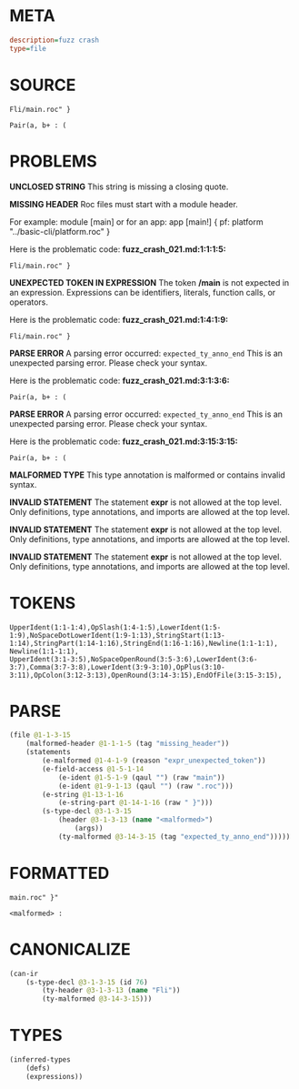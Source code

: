 # META
~~~ini
description=fuzz crash
type=file
~~~
# SOURCE
~~~roc
Fli/main.roc" }

Pair(a, b+ : (
~~~
# PROBLEMS
**UNCLOSED STRING**
This string is missing a closing quote.

**MISSING HEADER**
Roc files must start with a module header.

For example:
        module [main]
or for an app:
        app [main!] { pf: platform "../basic-cli/platform.roc" }

Here is the problematic code:
**fuzz_crash_021.md:1:1:1:5:**
```roc
Fli/main.roc" }
```


**UNEXPECTED TOKEN IN EXPRESSION**
The token **/main** is not expected in an expression.
Expressions can be identifiers, literals, function calls, or operators.

Here is the problematic code:
**fuzz_crash_021.md:1:4:1:9:**
```roc
Fli/main.roc" }
```


**PARSE ERROR**
A parsing error occurred: `expected_ty_anno_end`
This is an unexpected parsing error. Please check your syntax.

Here is the problematic code:
**fuzz_crash_021.md:3:1:3:6:**
```roc
Pair(a, b+ : (
```


**PARSE ERROR**
A parsing error occurred: `expected_ty_anno_end`
This is an unexpected parsing error. Please check your syntax.

Here is the problematic code:
**fuzz_crash_021.md:3:15:3:15:**
```roc
Pair(a, b+ : (
```


**MALFORMED TYPE**
This type annotation is malformed or contains invalid syntax.

**INVALID STATEMENT**
The statement **expr** is not allowed at the top level.
Only definitions, type annotations, and imports are allowed at the top level.

**INVALID STATEMENT**
The statement **expr** is not allowed at the top level.
Only definitions, type annotations, and imports are allowed at the top level.

**INVALID STATEMENT**
The statement **expr** is not allowed at the top level.
Only definitions, type annotations, and imports are allowed at the top level.

# TOKENS
~~~zig
UpperIdent(1:1-1:4),OpSlash(1:4-1:5),LowerIdent(1:5-1:9),NoSpaceDotLowerIdent(1:9-1:13),StringStart(1:13-1:14),StringPart(1:14-1:16),StringEnd(1:16-1:16),Newline(1:1-1:1),
Newline(1:1-1:1),
UpperIdent(3:1-3:5),NoSpaceOpenRound(3:5-3:6),LowerIdent(3:6-3:7),Comma(3:7-3:8),LowerIdent(3:9-3:10),OpPlus(3:10-3:11),OpColon(3:12-3:13),OpenRound(3:14-3:15),EndOfFile(3:15-3:15),
~~~
# PARSE
~~~clojure
(file @1-1-3-15
	(malformed-header @1-1-1-5 (tag "missing_header"))
	(statements
		(e-malformed @1-4-1-9 (reason "expr_unexpected_token"))
		(e-field-access @1-5-1-14
			(e-ident @1-5-1-9 (qaul "") (raw "main"))
			(e-ident @1-9-1-13 (qaul "") (raw ".roc")))
		(e-string @1-13-1-16
			(e-string-part @1-14-1-16 (raw " }")))
		(s-type-decl @3-1-3-15
			(header @3-1-3-13 (name "<malformed>")
				(args))
			(ty-malformed @3-14-3-15 (tag "expected_ty_anno_end")))))
~~~
# FORMATTED
~~~roc
main.roc" }"

<malformed> : 
~~~
# CANONICALIZE
~~~clojure
(can-ir
	(s-type-decl @3-1-3-15 (id 76)
		(ty-header @3-1-3-13 (name "Fli"))
		(ty-malformed @3-14-3-15)))
~~~
# TYPES
~~~clojure
(inferred-types
	(defs)
	(expressions))
~~~
